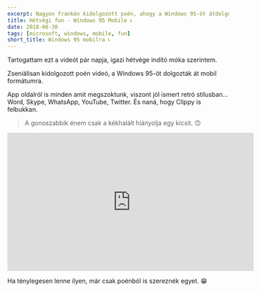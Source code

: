 ```yaml
---
excerpt: Nagyon frankón kidolgozott poén, ahogy a Windows 95-öt átdolgozták mobilra.
title: Hétvégi fun - Windows 95 Mobile 📞
date: 2018-06-30
tags: [microsoft, windows, mobile, fun]
short_title: Windows 95 mobilra 📞
---
```


Tartogattam ezt a videót pár napja, igazi hétvége indító móka szerintem.

Zseniálisan kidolgozott poén videó, a Windows 95-öt dolgozták át mobil formátumra.

App oldalról is minden amit megszoktunk, viszont jól ismert retró stílusban... Word, Skype, WhatsApp, YouTube, Twitter. És naná, hogy Clippy is felbukkan.

> A gonoszabbik énem csak a kékhalált hiányolja egy kicsit. 🙃

<iframe width="560" height="315" src="https://www.youtube.com/embed/D0DDQumaaCg" frameborder="0" allow="autoplay; encrypted-media" allowfullscreen></iframe>

Ha ténylegesen lenne ilyen, már csak poénból is szereznék egyet. 😁
